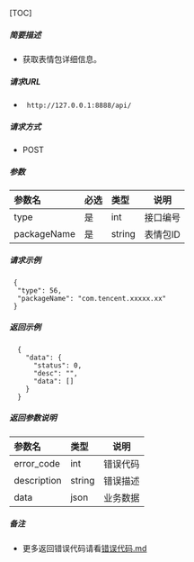 

[TOC]
    
##### 简要描述

- 获取表情包详细信息。

##### 请求URL
- ` http://127.0.0.1:8888/api/`
  
##### 请求方式
- POST 

##### 参数

| 参数名         | 必选 | 类型     | 说明    |   
|:------------|:---|:-------|-------|   
| type        | 是  | int    | 接口编号  |   
| packageName | 是  | string | 表情包ID |   

##### 请求示例

```
 {
  "type": 56,
  "packageName": "com.tencent.xxxxx.xx"
 } 
```

##### 返回示例 

``` 
  {
    "data": {
      "status": 0,
      "desc": "",
      "data": []
    }
  }
```

##### 返回参数说明 

| 参数名         | 类型     | 说明   |   
|:------------|:-------|------|   
| error_code  | int    | 错误代码 |   
| description | string | 错误描述 |   
| data        | json   | 业务数据 |   

##### 备注 

- 更多返回错误代码请看[错误代码.md](../错误代码.md)






